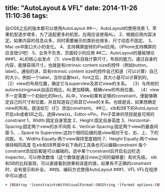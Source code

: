title: "AutoLayout & VFL"
date: 2014-11-26 11:10:36
tags:
---
自iOS6之后的版本都可以使用AutoLayout
##一、AutoLayout的使用场景
1、苹果机型逐步增多，为了适配更多的机型，应用应该使用AL。
2、根据应用内容决定。如果内容的信息众多，同时需要展示的类别也很多，尺寸动态不固定。
3、Mac os中窗口大小的变化。
4、支持横屏旋转的iPad应用。（iPhone支持横屏的应该很少吧）
5、业务不负责，页面较少的应用
##二、AutoLayout的基础理论
###1、AL的核心出发点
（1）view具有自我计算尺寸，布局的能力。通过自身的内容，能够获得尺寸。也就是有intrinsic content size的控件（例如button，label）。通俗的讲，具有intrinsic content size的控件自己知道（可以计算）自己的大小，例如一个label，当你设置text，font之后，其大小是可以计算到的。
（2）view的布局位置，确定它与superview及其它view的关系。
（3）与传统的autoresizingmask自适应相比，AL更加精确，精确view的布局位置。
（4）view不一定需要一个初始化的Rect。AL中，View如果有足够的constraint，便能够确定自己的尺寸和位置，并且知道自己和其它view的关系。也就是说，如果想确定view的布局，就该给它（们）添加constraint。
##三、xib和SB下的AutoLayout
开启xib或者SB之后，选择view(s)。Editor->Pin，Pin子菜单的项目就是可用的constraint
1、Width:固定自身宽度
2、Height:固定自身高度
3、Horizontal-Spacing:固定两个view的水平间距
4、Vertical-Spacing:固定两个view的垂直间距
5、...Space to Superview:这四个相同后缀的是view相对于左、右、上、下的间距。
6、Widths Equally:两个view保持宽度相同
7、Height Equally:两个view保持相同高度
在xib和SB界面中右下角的工具条也可以编辑constraint
每个constraint添加后都是可以编辑的。选中某个constraint后开启右边栏选inspector。可以修改数值（这个数值是通过view之间的偏移量）和优先级。
xib和SB的比较直观，可以直接看到效果和误差的值，如果有不正确的constraint时，会有提示和补全。
##四、编码方式使用AutoLayout
###1、VFL
VFL在程序中可以通过
``` bash
+ (NSArray *)constraintsWithVisualFormat:(NSString *)format options:(NSLayoutFormatOptions)opts metrics:(NSDictionary *)metrics views:(NSDictionary *)views;  
```